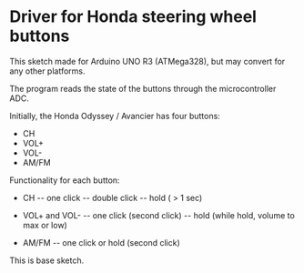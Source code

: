 # Driver for Honda steering wheel buttons

This sketch made for Arduino UNO R3 (ATMega328), but may convert for any other platforms.

The program reads the state of the buttons through the microcontroller ADC.

Initially, the Honda Odyssey / Avancier has four buttons:
- CH
- VOL+
- VOL-
- AM/FM

Functionality for each button:
+ CH
-- one click
-- double click
-- hold ( > 1 sec)

+ VOL+ and VOL-
-- one click (second click)
-- hold (while hold, volume to max or low)

+ AM/FM
-- one click or hold (second click)

This is base sketch.